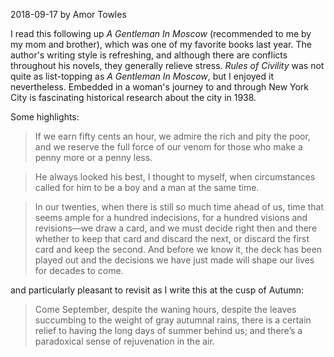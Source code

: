 2018-09-17
by Amor Towles

I read this following up _A Gentleman In Moscow_ (recommended to me by my mom and brother), which was one of my favorite books last year. The author's writing style is refreshing, and although there are conflicts throughout his novels, they generally relieve stress. _Rules of Civility_ was not quite as list-topping as _A Gentleman In Moscow_, but I enjoyed it nevertheless. Embedded in a woman's journey to and through New York City is fascinating historical research about the city in 1938.

Some highlights:

> If we earn fifty cents an hour, we admire the rich and pity the poor, and we reserve the full force of our venom for those who make a penny more or a penny less.

> He always looked his best, I thought to myself, when circumstances called for him to be a boy and a man at the same time.

> In our twenties, when there is still so much time ahead of us, time that seems ample for a hundred indecisions, for a hundred visions and revisions—we draw a card, and we must decide right then and there whether to keep that card and discard the next, or discard the first card and keep the second. And before we know it, the deck has been played out and the decisions we have just made will shape our lives for decades to come.

and particularly pleasant to revisit as I write this at the cusp of Autumn:

> Come September, despite the waning hours, despite the leaves succumbing to the weight of gray autumnal rains, there is a certain relief to having the long days of summer behind us; and there’s a paradoxical sense of rejuvenation in the air.
